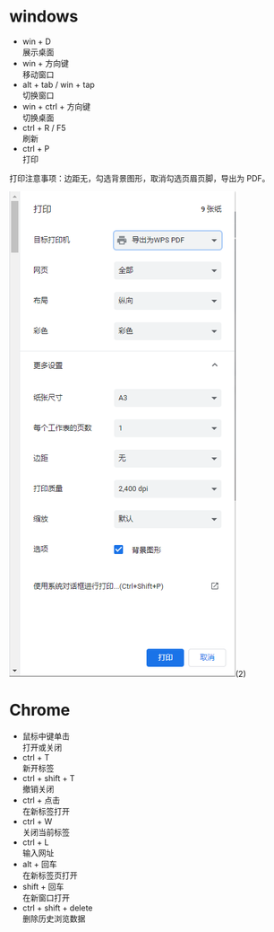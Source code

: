 # windows

- win + D  
  展示桌面
- win + 方向键  
  移动窗口
- alt + tab / win + tap  
  切换窗口
- win + ctrl + 方向键  
  切换桌面
- ctrl + R / F5  
  刷新
- ctrl + P  
  打印

打印注意事项：边距无，勾选背景图形，取消勾选页眉页脚，导出为 PDF。

![image](../images2/67/2.png)(2)

# Chrome

- 鼠标中键单击  
  打开或关闭
- ctrl + T  
  新开标签
- ctrl + shift + T  
  撤销关闭
- ctrl + 点击  
  在新标签打开
- ctrl + W  
  关闭当前标签
- ctrl + L  
  输入网址
- alt + 回车  
  在新标签页打开
- shift + 回车  
  在新窗口打开
- ctrl + shift + delete  
  删除历史浏览数据
